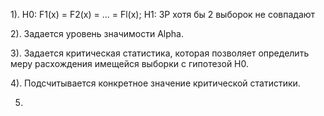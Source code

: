 1). H0: F1(x) = F2(x) = ... = Fl(x);  H1: ЗР хотя бы 2 выборок не совпадают

2). Задается уровень значимости Alpha.

3). Задается критическая статистика, которая позволяет определить меру 
расхождения имещейся выборки  с гипотезой H0.


4). Подсчитывается конкретное значение критической статистики.

5)